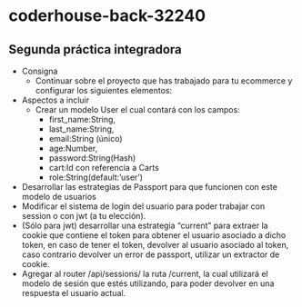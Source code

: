 # coderhouse-back-32240

## Segunda práctica integradora

- Consigna
  - Continuar sobre el proyecto que has trabajado para tu ecommerce y configurar los siguientes elementos:
- Aspectos a incluir
  - Crear un modelo User el cual contará con los campos:
    - first_name:String,
    - last_name:String,
    - email:String (único)
    - age:Number,
    - password:String(Hash)
    - cart:Id con referencia a Carts
    - role:String(default:’user’)
- Desarrollar las estrategias de Passport para que funcionen con este modelo de usuarios
- Modificar el sistema de login del usuario para poder trabajar con session o con jwt (a tu elección). 
- (Sólo para jwt) desarrollar una estrategia “current” para extraer la cookie que contiene el token para obtener el usuario asociado a dicho token, en caso de tener el token, devolver al usuario asociado al token, caso contrario devolver un error de passport, utilizar un extractor de cookie.
- Agregar al router /api/sessions/ la ruta /current, la cual utilizará el modelo de sesión que estés utilizando, para poder devolver en una respuesta el usuario actual.

